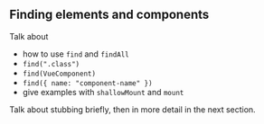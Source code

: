 ## Finding elements and components

Talk about

- how to use `find` and `findAll`
- `find(".class")`
- `find(VueComponent)`
- `find({ name: "component-name" })`
- give examples with `shallowMount` and `mount`

Talk about stubbing briefly, then in more detail in the next section.
